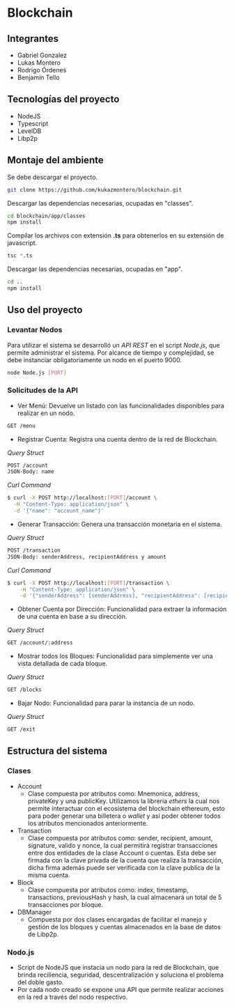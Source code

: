 # Blockchain

## Integrantes
* Gabriel Gonzalez
* Lukas Montero
* Rodrigo Órdenes
* Benjamín Tello

## Tecnologías del proyecto
* NodeJS
* Typescript
* LevelDB
* Libp2p

## Montaje del ambiente

Se debe descargar el proyecto.

```bash
git clone https://github.com/kukazmontero/blockchain.git
```

Descargar las dependencias necesarias, ocupadas en "classes".

```bash
cd blockchain/app/classes
npm install
```

Compilar los archivos con extensión **.ts** para obtenerlos en su extensión de javascript.

```bash
tsc *.ts
```

Descargar las dependencias necesarias, ocupadas en "app".

```bash
cd ..
npm install
```

## Uso del proyecto
### Levantar Nodos
Para utilizar el sistema se desarrolló un *API REST* en el script *Node.js*, que permite administrar el sistema. Por alcance de tiempo y complejidad, se debe instanciar obligatoriamente un nodo en el puerto 9000.

```bash
node Node.js [PORT]
```

### Solicitudes de la API

* Ver Menú: Devuelve un listado con las funcionalidades disponibles para realizar en un nodo.

```bash
GET /menu
```

* Registrar Cuenta: Registra una cuenta dentro de la red de Blockchain.

*Query Struct*
```bash
POST /account
JSON-Body: name
```

*Curl Command*
```bash
$ curl -X POST http://localhost:[PORT]/account \
  -H "Content-Type: application/json" \
  -d '{"name": "account_name"}'
```

* Generar Transacción: Genera una transacción monetaria en el sistema.

*Query Struct*
```bash
POST /transaction
JSON-Body: senderAddress, recipientAddress y amount
```

*Curl Command*
```bash
$ curl -X POST http://localhost:[PORT]/transaction \
	-H "Content-Type: application/json" \
	-d '{"senderAddress": [senderAddress], "recipientAddress": [recipientAddress], "amount": [AMOUNT]}'
```

* Obtener Cuenta por Dirección: Funcionalidad para extraer la información de una cuenta en base a su dirección.

*Query Struct*
```bash
GET /account/:address
```

* Mostrar todos los Bloques: Funcionalidad para simplemente ver una vista detallada de cada bloque.

*Query Struct*
```bash
GET /blocks
```

* Bajar Nodo: Funcionalidad para parar la instancia de un nodo.

*Query Struct*
```bash
GET /exit
```


## Estructura del sistema
### Clases
- Account
  - Clase compuesta por atributos como: Mnemonica, address, privateKey y una publicKey. Utilizamos la libreria _ethers_ la cual nos permite interactuar con el ecosistema del blockchain ethereum, esto para poder generar una billetera o _wallet_ y así poder obtener todos los atributos mencionados anteriormente.
- Transaction
  - Clase compuesta por atributos como: sender, recipient, amount, signature, valido y nonce, la cual permitirá registrar transacciones entre dos entidades de la clase Account o cuentas. Esta debe ser firmada con la clave privada de la cuenta que realiza la transacción, dicha firma además puede ser verificada con la clave publica de la misma cuenta.
- Block
  - Clase compuesta por atributos como: index, timestamp, transactions, previousHash y hash, la cual almacenará un total de 5 transacciones por bloque.
- DBManager
  - Compuesta por dos clases encargadas de facilitar el manejo y gestión de los bloques y cuentas almacenados en la base de datos de Libp2p.
### Nodo.js
- Script de NodeJS que instacia un nodo para la red de Blockchain, que brinda reciliencia, seguridad, descentralización y soluciona el problema del doble gasto.
- Por cada nodo creado se expone una API que permite realizar acciones en la red a través del nodo respectivo.
